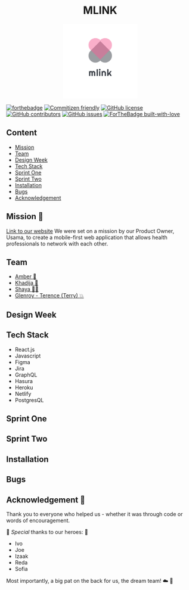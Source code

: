 <h1 align="center"> MLINK </h1> 
    
<p align="center">
<img alt="mlink logo" width="200" src="src/assets/images/logo1_transparent.png"/>
</p>

[![forthebadge](https://forthebadge.com/images/badges/powered-by-coffee.svg)](https://forthebadge.com)
[![Commitizen friendly](https://img.shields.io/badge/commitizen-friendly-brightgreen.svg)](http://commitizen.github.io/cz-cli/)
[![GitHub license](https://img.shields.io/badge/License-MIT-green.svg)](https://shields.io/)
[![GitHub contributors](https://img.shields.io/badge/Contributors-4-blue.svg)](https://GitHub.com/fac20/mlink-frontend/graphs/contributors/)
[![GitHub issues](https://img.shields.io/badge/Issues-5-orange.svg)](https://GitHub.com/fac20/mlink-frontend/issues/)
[![ForTheBadge built-with-love](http://ForTheBadge.com/images/badges/built-with-love.svg)](https://GitHub.com/Naereen/)

## Content

- [Mission](#Mission-rocket)
- [Team](#Team)
- [Design Week](#Design-Week)
- [Tech Stack](#Tech-Stack)
- [Sprint One](#Sprint-One)
- [Sprint Two](#Sprint-Two)
- [Installation](#Installation)
- [Bugs](#Bugs)
- [Acknowledgement](#Acknowledgement)

## Mission :rocket:	                                                                                                                                                                                                                                                                                    
[Link to our website](https://mlink.netlify.app/)
We were set on a mission by our Product Owner, Usama, to create a mobile-first web application that allows health professionals to network with each other. 

## Team

- [Amber :angel:](https://github.com/amberrignell)
- [Khadija :fairy: ](https://github.com/khadija-nur)
- [Shaya  :mermaid:	](https://github.com/fairyaksh)
- [Glenroy - Terence (Terry) :boom:](https://github.com/RunGT)

## Design Week
## Tech Stack 

- React.js
- Javascript
- Figma
- Jira
- GraphQL
- Hasura
- Heroku
- Netlify
- PostgresQL

## Sprint One
## Sprint Two
## Installation
## Bugs  

## Acknowledgement :1st_place_medal:

Thank you to everyone who helped us - whether it was through code or words of encouragement.

:superhero: _Special_ thanks to our heroes: :superhero:

* Ivo
* Joe
* Izaak
* Reda
* Sofia

Most importantly, a big pat on the back for us, the dream team! :cloud:	:stars:	
